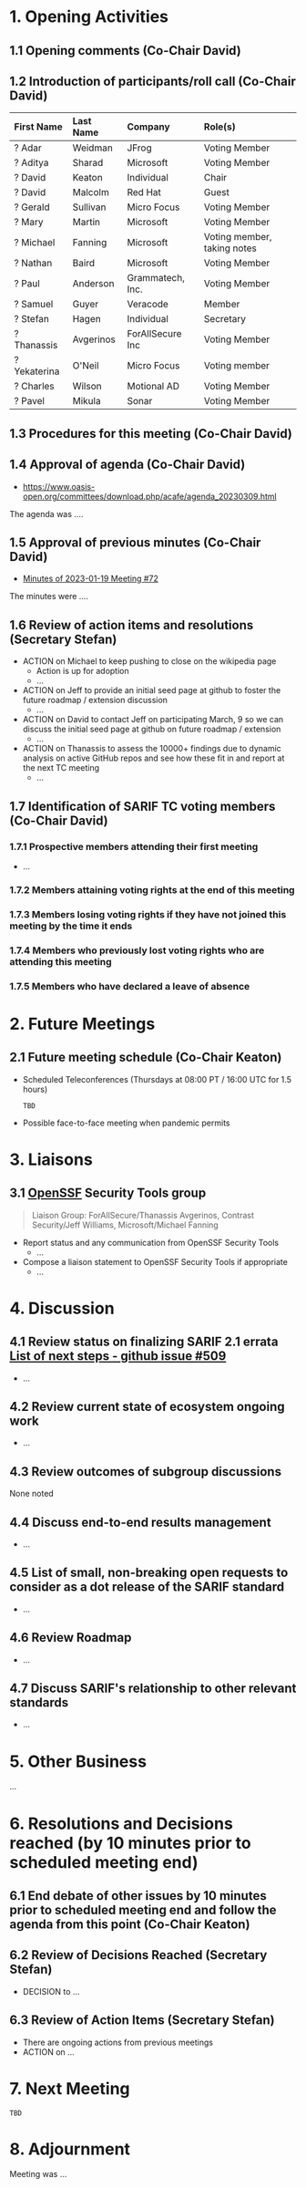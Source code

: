 # 1. Opening Activities

## 1.1 Opening comments (Co-Chair David)

## 1.2 Introduction of participants/roll call (Co-Chair David)

| First Name | Last Name | Company           | Role(s)                         |
|:-----------|:----------|:------------------|:--------------------------------|
|? Adar       | Weidman   | JFrog             | Voting Member                   |
|? Aditya     | Sharad    | Microsoft         | Voting Member                   |
|? David      | Keaton    | Individual        | Chair                           |
|? David      | Malcolm   | Red Hat           | Guest                           |
|? Gerald     | Sullivan  | Micro Focus       | Voting Member                   |
|? Mary       | Martin    | Microsoft         | Voting Member                   |
|? Michael    | Fanning   | Microsoft         | Voting member, taking notes     |
|? Nathan     | Baird     | Microsoft         | Voting Member                   |
|? Paul       | Anderson  | Grammatech, Inc.  | Voting Member                   |
|? Samuel     | Guyer     | Veracode          | Member                          |
|? Stefan     | Hagen     | Individual        | Secretary                       |
|? Thanassis  | Avgerinos | ForAllSecure Inc  | Voting Member                   |
|? Yekaterina | O'Neil    | Micro Focus       | Voting member                   |
|? Charles    | Wilson    | Motional AD       | Voting Member                   |
|? Pavel      | Mikula    | Sonar             | Voting Member                   |

## 1.3 Procedures for this meeting (Co-Chair David)

## 1.4 Approval of agenda (Co-Chair David)

* https://www.oasis-open.org/committees/download.php/acafe/agenda_20230309.html

The agenda was ....

## 1.5 Approval of previous minutes (Co-Chair David)

* [Minutes of 2023-01-19 Meeting #72](https://www.oasis-open.org/committees/document.php?document_id=70816&wg_abbrev=sarif)

The minutes were ....

## 1.6 Review of action items and resolutions (Secretary Stefan)

* ACTION on Michael to keep pushing to close on the wikipedia page
  * Action is up for adoption
  * ...
* ACTION on Jeff to provide an initial seed page at github to foster the future roadmap / extension discussion
  * ...
* ACTION on David to contact Jeff on participating March, 9 so we can discuss the initial seed page at github on future roadmap / extension
  * ...
* ACTION on Thanassis to assess the 10000+ findings due to dynamic analysis on active GitHub repos and see how these fit in and report at the next TC meeting
  * ...

## 1.7 Identification of SARIF TC voting members (Co-Chair David)

### 1.7.1 Prospective members attending their first meeting

* ...

### 1.7.2 Members attaining voting rights at the end of this meeting

### 1.7.3 Members losing voting rights if they have not joined this meeting by the time it ends

### 1.7.4 Members who previously lost voting rights who are attending this meeting

### 1.7.5 Members who have declared a leave of absence

# 2. Future Meetings

## 2.1 Future meeting schedule (Co-Chair Keaton)

- Scheduled Teleconferences (Thursdays at 08:00 PT / 16:00 UTC for 1.5 hours)
    ```
    TBD
    ```
- Possible face-to-face meeting when pandemic permits

# 3. Liaisons

## 3.1 [OpenSSF](https://openssf.org/) Security Tools group

> Liaison Group: ForAllSecure/Thanassis Avgerinos, Contrast Security/Jeff Williams, Microsoft/Michael Fanning

* Report status and any communication from OpenSSF Security Tools
  * ...
* Compose a liaison statement to OpenSSF Security Tools if appropriate
  * ...

# 4. Discussion

## 4.1 Review status on finalizing SARIF 2.1 errata [List of next steps - github issue #509](https://github.com/oasis-tcs/sarif-spec/issues/509)

* ...

## 4.2 Review current state of ecosystem ongoing work

* ...

## 4.3 Review outcomes of subgroup discussions

None noted

## 4.4 Discuss end-to-end results management

* ...

## 4.5 List of small, non-breaking open requests to consider as a dot release of the SARIF standard

* ...

## 4.6 Review Roadmap

* ...

## 4.7 Discuss SARIF's relationship to other relevant standards

* ...

# 5. Other Business

...

# 6. Resolutions and Decisions reached (by 10 minutes prior to scheduled meeting end)

## 6.1 End debate of other issues by 10 minutes prior to scheduled meeting end and follow the agenda from this point (Co-Chair Keaton)

## 6.2 Review of Decisions Reached (Secretary Stefan)

* DECISION to ...

## 6.3 Review of Action Items (Secretary Stefan)

* There are ongoing actions from previous meetings
* ACTION on ...

# 7. Next Meeting

  ```
  TBD
  ```

# 8. Adjournment

Meeting was ...
